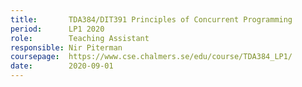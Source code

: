 ```yaml
---
title:       TDA384/DIT391 Principles of Concurrent Programming
period:      LP1 2020
role:        Teaching Assistant
responsible: Nir Piterman
coursepage:  https://www.cse.chalmers.se/edu/course/TDA384_LP1/
date:        2020-09-01
---
```


